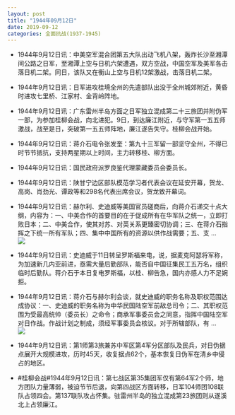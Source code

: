 ```yaml
---
layout: post
title: "1944年09月12日"
date: 2019-09-12
categories: 全面抗战(1937-1945)
---
```


<meta name="referrer" content="no-referrer" />

- 1944年9月12日讯：中美空军混合团第五大队出动飞机八架，轰炸长沙至湘潭间公路之日军，至湘潭上空与日机六架遭遇，双方空战，中国空军及美军各击落日机二架。同日，该队又在衡山上空与日机12架激战，击落日机二架。 

- 1944年9月12日讯：日军进攻桂境全州的先遣部队出没于全州城郊附近，黄昏时进攻七里桥、江家村、金背岭阵地。 

- 1944年9月12日讯：广东雷州半岛方面之日军独立混成第二十三旅团并附伪军一部，为参加桂柳会战，向北进犯。9日，到达廉江附近，与守军第一五五师激战，战至是日，突破第一五五师阵地，廉江遂告失守。桂柳会战开始。 

- 1944年9月12日讯：蒋介石电令张发奎：第九十三军留一部坚守全州，不得已时节节抵抗，支持两星期以上时间，主力转移桂、柳方面。 

- 1944年9月12日讯：国民政府派罗良鉴代理蒙藏委员会委员长。 

- 1944年9月12日讯：陕甘宁边区部队模范学习者代表会议在延安开幕，贺龙、高岗、肖劲光、谭政等和298名代表出席会议，贺龙致开幕词。 

- 1944年9月12日讯：赫尔利、史迪威等美国官员磋商后，向蒋介石递交十点大纲，内容为：一、中美合作的首要目的在于促成所有在华军队之统一，立即打败日本；二、中美合作，使其对苏、对英关系更臻密切协调；三、在蒋介石指挥之下统一所有军队；四、集中中国所有的资源以供作战需要；五、支 ... <br/><img src="https://wx4.sinaimg.cn/large/aca367d8ly1g6wnd46re8j20c80bxmxa.jpg" />

- 1944年9月12日讯：史迪威于11日转呈罗斯福来电，说，据麦克阿瑟将军称，为加速新几内亚前进，亟需大量后勤部队，能否自中国征集民工五万名，组织临时后勤队。蒋介石于本日复电罗斯福，以桂、柳告急，国内亦感人力不足婉拒。 

- 1944年9月12日讯：蒋介石与赫尔利会谈，就史迪威的职务名称及职权范围达成协议：一、史迪威的职务名称为中华民国陆空军前敌总司令；二、其职权范围为受最高统帅（委员长）之命令；商承军事委员会之同意，指挥中国陆空军对日作战。作战计划之制成，须经军事委员会核议。对于所辖部队，有 ... <br/><img src="https://wx1.sinaimg.cn/large/aca367d8ly1g6wjw9mw1nj20c80903yj.jpg" />

- 1944年9月12日讯：第1师第3旅兼苏中军区第4军分区部队及民兵，对日伪据点展开大规模进攻，历时45天，收复据点62个，基本恢复日伪军在清乡中侵占的地区。 

- #桂柳会战#1944年9月12日讯：第七战区第35集团军仅有第64军2个师，地方团队力量薄弱，被迫节节后退，向第四战区方面转移，日军104师团108联队占领四会。第137联队攻占怀集。驻雷州半岛的独立混成第23旅团则从遂溪北上占领廉江。 

